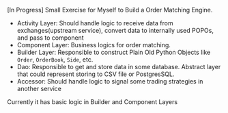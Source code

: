 [In Progress] Small Exercise for Myself to Build a Order Matching Engine.

- Activity Layer: Should handle logic to receive data from exchanges(upstream service), convert data to internally used POPOs, and pass to component
- Component Layer: Business logics for order matching.
- Builder Layer: Responsible to construct Plain Old Python Objects like `Order`, `OrderBook`, `Side`, etc.
- Dao: Responsible to get and store data in some database. Abstract layer that could represent storing to CSV file or PostgresSQL.
- Accessor: Should handle logic to signal some trading strategies in another service

Currently it has basic logic in Builder and Component Layers
